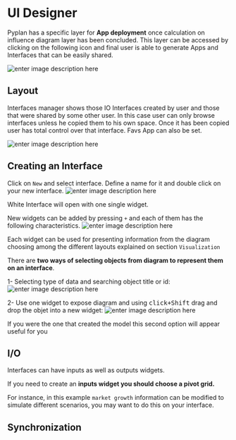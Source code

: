 
# UI Designer
Pyplan has a specific layer for **App deployment** once calculation on influence diagram layer has been concluded.
This layer can be accessed by clicking on the following icon and final user is able to generate Apps and Interfaces that can be easily shared.

![enter image description here](http://img.pyplan.org/UI_interfaces.png)
## Layout
Interfaces manager shows those IO Interfaces created by user and those that were  shared by some other user. In this case user can only browse interfaces unless he copied them to his own space.
Once it has been copied user has total control over that interface.
Favs App can also be set.

![enter image description here](http://img.pyplan.org/Ui_layout.png)

## Creating an Interface
Click on `New` and select interface. 
Define a name for it and double click on your new interface.
![enter image description here](http://img.pyplan.org/Ui_new_interface.png)

White Interface will open with one single widget.

New widgets can be added by pressing `+` and each of  them has the following characteristics.
![enter image description here](http://img.pyplan.org/Ui_blanck_interface.png)

Each widget can be used for presenting information from the diagram choosing among the different layouts explained on section  `Visualization` 

There are **two ways of selecting objects from diagram to represent them on an interface**.

1- Selecting type of data and searching object title or id:
![enter image description here](http://img.pyplan.org/UI_sele_obje_op1.png)

2- Use one widget to expose diagram and using <kbd>click+Shift</kbd> drag and drop the objet into a new widget:
![enter image description here](http://img.pyplan.org/UI_sele_obje_op2.png)

If you were the one that created the model this second option will appear useful for you
## I/O 
Interfaces can have inputs as well as outputs widgets.

If you need to create an **inputs widget you should choose a pivot grid.**

For instance, in this example `market growth` information can be modified to simulate different scenarios, you may want to do this on your interface.
## Synchronization

<!--stackedit_data:
eyJoaXN0b3J5IjpbMTU5MzE4NzY0OCwxMTI2NTk4NzU1LDkwMz
k1NjQxNSwyMzE2NjQ1NzgsLTc5NjAxNjk5LC02NDYyMzA1MjIs
MTk1MTg1NjEzMywtMTEwNTE4MzQ5MiwtMTk1MDQyNTI1OSwxND
YyNjg0NTU2LC0xODc3MzEyODMxLDU1NTkyMzI0NiwxNTY5OTk4
MzcxLC0xODc3MzEyODMxLC0xNzI4NjgxNDJdfQ==
-->